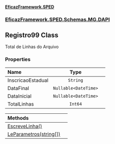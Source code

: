 #### [EficazFramework.SPED](EficazFrameworkSPED.md 'EficazFramework SPED')
### [EficazFramework.SPED.Schemas.MG.DAPI](EficazFramework.SPED.Schemas.MG.DAPI.md 'EficazFramework.SPED.Schemas.MG.DAPI')

## Registro99 Class

Total de Linhas do Arquivo
### Properties

| Name | Type | |
| :--- | :---: | :--- |
| InscricaoEstadual | `String` |  |
| DataFinal | `Nullable<DateTime>` |  |
| DataInicial | `Nullable<DateTime>` |  |
| TotalLinhas | `Int64` |  |

| Methods | |
| :--- | :--- |
| [EscreveLinha()](EficazFramework.SPED.Schemas.MG.DAPI/Registro99/EscreveLinha().md 'EficazFramework.SPED.Schemas.MG.DAPI.Registro99.EscreveLinha()') | |
| [LeParametros(string[])](EficazFramework.SPED.Schemas.MG.DAPI/Registro99/LeParametros(string[]).md 'EficazFramework.SPED.Schemas.MG.DAPI.Registro99.LeParametros(string[])') | |
